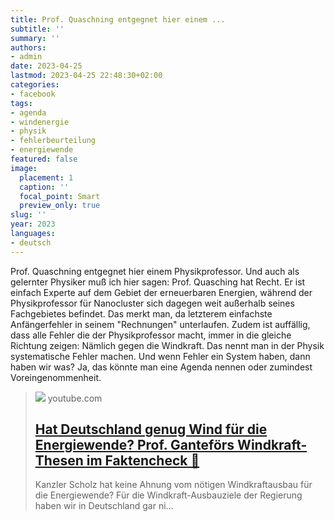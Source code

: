 ```yaml
---
title: Prof. Quaschning entgegnet hier einem ...
subtitle: ''
summary: ''
authors:
- admin
date: 2023-04-25
lastmod: 2023-04-25 22:48:30+02:00
categories:
- facebook
tags:
- agenda
- windenergie
- physik
- fehlerbeurteilung
- energiewende
featured: false
image:
  placement: 1
  caption: ''
  focal_point: Smart
  preview_only: true
slug: ''
year: 2023
languages:
- deutsch
---
```


Prof. Quaschning entgegnet hier einem Physikprofessor. Und auch als gelernter Physiker muß ich hier sagen: Prof. Quasching hat Recht. Er ist einfach Experte auf dem Gebiet der erneuerbaren Energien, während der Physikprofessor für Nanocluster sich dagegen weit außerhalb seines Fachgebietes befindet. Das merkt man, da letzterem einfachste Anfängerfehler in seinem "Rechnungen" unterlaufen. Zudem ist auffällig, dass alle Fehler die der Physikprofessor macht, immer in die gleiche Richtung zeigen: Nämlich gegen die Windkraft. Das nennt man in der Physik systematische Fehler machen. Und wenn Fehler ein System haben, dann haben wir was? Ja, das könnte man eine Agenda nennen oder zumindest Voreingenommenheit.
> [![](https://i.ytimg.com/vi/7z_DnsKf5I8/maxresdefault.jpg)](https://www.youtube.com/watch?v=7z_DnsKf5I8)
> youtube.com
> ## [Hat Deutschland genug Wind für die Energiewende? Prof. Ganteförs Windkraft-Thesen im Faktencheck 💨](https://www.youtube.com/watch?v=7z_DnsKf5I8)
>
>Kanzler Scholz hat keine Ahnung vom nötigen Windkraftausbau für die Energiewende? Für die Windkraft-Ausbauziele der Regierung haben wir in Deutschland gar ni...